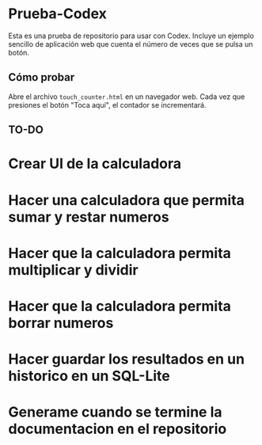# Prueba-Codex

Esta es una prueba de repositorio para usar con Codex. Incluye un ejemplo sencillo de aplicación web que cuenta el número de veces que se pulsa un botón.

## Cómo probar

Abre el archivo `touch_counter.html` en un navegador web. Cada vez que presiones el botón "Toca aquí", el contador se incrementará.


## TO-DO
# Crear UI de la calculadora
# Hacer una calculadora que permita sumar y restar numeros
# Hacer que la calculadora permita multiplicar y dividir
# Hacer que la calculadora permita borrar numeros
# Hacer guardar los resultados en un historico en un SQL-Lite
# Generame cuando se termine la documentacion en el repositorio
